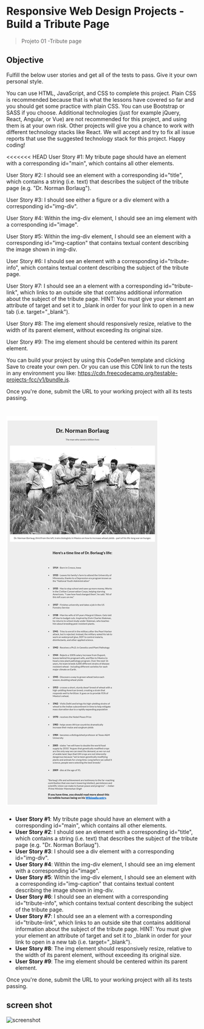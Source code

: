 # Responsive Web Design Projects - Build a Tribute Page
>Projeto 01 -Tribute page

## Objective
Fulfill the below user stories and get all of the tests to pass. Give it your own personal style.

You can use HTML, JavaScript, and CSS to complete this project. Plain CSS is recommended because that is what the lessons have covered so far and you should get some practice with plain CSS. You can use Bootstrap or SASS if you choose. Additional technologies (just for example jQuery, React, Angular, or Vue) are not recommended for this project, and using them is at your own risk. Other projects will give you a chance to work with different technology stacks like React. We will accept and try to fix all issue reports that use the suggested technology stack for this project. Happy coding!

<<<<<<< HEAD
User Story #1: My tribute page should have an element with a corresponding id="main", which contains all other elements.

User Story #2: I should see an element with a corresponding id="title", which contains a string (i.e. text) that describes the subject of the tribute page (e.g. "Dr. Norman Borlaug").

User Story #3: I should see either a figure or a div element with a corresponding id="img-div".

User Story #4: Within the img-div element, I should see an img element with a corresponding id="image".

User Story #5: Within the img-div element, I should see an element with a corresponding id="img-caption" that contains textual content describing the image shown in img-div.

User Story #6: I should see an element with a corresponding id="tribute-info", which contains textual content describing the subject of the tribute page.

User Story #7: I should see an a element with a corresponding id="tribute-link", which links to an outside site that contains additional information about the subject of the tribute page. HINT: You must give your element an attribute of target and set it to \_blank in order for your link to open in a new tab (i.e. target="\_blank").

User Story #8: The img element should responsively resize, relative to the width of its parent element, without exceeding its original size.

User Story #9: The img element should be centered within its parent element.

You can build your project by using this CodePen template and clicking Save to create your own pen. Or you can use this CDN link to run the tests in any environment you like: https://cdn.freecodecamp.org/testable-projects-fcc/v1/bundle.js.

Once you're done, submit the URL to your working project with all its tests passing.

![screenShot](./screenshot.png)
=======
- **User Story #1**: My tribute page should have an element with a corresponding id="main", which contains all other elements.
- **User Story #2**: I should see an element with a corresponding id="title", which contains a string (i.e. text) that describes the subject of the tribute page (e.g. "Dr. Norman Borlaug").
- **User Story #3**: I should see a div element with a corresponding id="img-div".
- **User Story #4**: Within the img-div element, I should see an img element with a corresponding id="image".
- **User Story #5**: Within the img-div element, I should see an element with a corresponding id="img-caption" that contains textual content describing the image shown in img-div.
- **User Story #6**: I should see an element with a corresponding id="tribute-info", which contains textual content describing the subject of the tribute page.
- **User Story #7**: I should see an a element with a corresponding id="tribute-link", which links to an outside site that contains additional information about the subject of the tribute page. HINT: You must give your element an attribute of target and set it to _blank in order for your link to open in a new tab (i.e. target="_blank").
- **User Story #8**: The img element should responsively resize, relative to the width of its parent element, without exceeding its original size.
- **User Story #9**: The img element should be centered within its parent element.

Once you're done, submit the URL to your working project with all its tests passing.

## screen shot 
![screenshot](https://github.com/shawky55/freecodeCamp-project/blob/main/Tribute%20Page/screenshot.png)

